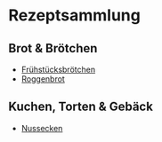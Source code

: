 # Rezeptsammlung

## Brot & Brötchen

* [Frühstücksbrötchen](Brot%20%26%20Brötchen/Frühstücksbrötchen.md)
* [Roggenbrot](Brot%20%26%20Brötchen/Roggenbrot.md)

## Kuchen, Torten & Gebäck

* [Nussecken](Kuchen%2C%20Torten%20%26%20Gebäck/Nussecken.md)